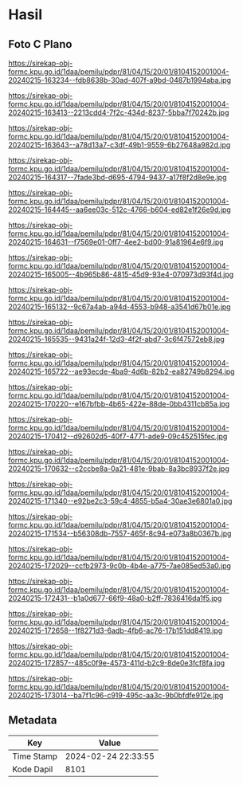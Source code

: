# Hasil

## Foto C Plano

https://sirekap-obj-formc.kpu.go.id/1daa/pemilu/pdpr/81/04/15/20/01/8104152001004-20240215-163234--fdb8638b-30ad-407f-a9bd-0487b1994aba.jpg

https://sirekap-obj-formc.kpu.go.id/1daa/pemilu/pdpr/81/04/15/20/01/8104152001004-20240215-163413--2213cdd4-7f2c-434d-8237-5bba7f70242b.jpg

https://sirekap-obj-formc.kpu.go.id/1daa/pemilu/pdpr/81/04/15/20/01/8104152001004-20240215-163643--a78d13a7-c3df-49b1-9559-6b27648a982d.jpg

https://sirekap-obj-formc.kpu.go.id/1daa/pemilu/pdpr/81/04/15/20/01/8104152001004-20240215-164317--7fade3bd-d695-4794-9437-a17f8f2d8e9e.jpg

https://sirekap-obj-formc.kpu.go.id/1daa/pemilu/pdpr/81/04/15/20/01/8104152001004-20240215-164445--aa6ee03c-512c-4766-b604-ed82e1f26e9d.jpg

https://sirekap-obj-formc.kpu.go.id/1daa/pemilu/pdpr/81/04/15/20/01/8104152001004-20240215-164631--f7569e01-0ff7-4ee2-bd00-91a81964e6f9.jpg

https://sirekap-obj-formc.kpu.go.id/1daa/pemilu/pdpr/81/04/15/20/01/8104152001004-20240215-165005--4b965b86-4815-45d9-93e4-070973d93f4d.jpg

https://sirekap-obj-formc.kpu.go.id/1daa/pemilu/pdpr/81/04/15/20/01/8104152001004-20240215-165132--9c67a4ab-a94d-4553-b948-a3541d67b01e.jpg

https://sirekap-obj-formc.kpu.go.id/1daa/pemilu/pdpr/81/04/15/20/01/8104152001004-20240215-165535--9431a24f-12d3-4f2f-abd7-3c6f47572eb8.jpg

https://sirekap-obj-formc.kpu.go.id/1daa/pemilu/pdpr/81/04/15/20/01/8104152001004-20240215-165722--ae93ecde-4ba9-4d6b-82b2-ea82749b8294.jpg

https://sirekap-obj-formc.kpu.go.id/1daa/pemilu/pdpr/81/04/15/20/01/8104152001004-20240215-170220--e167bfbb-4b65-422e-88de-0bb4311cb85a.jpg

https://sirekap-obj-formc.kpu.go.id/1daa/pemilu/pdpr/81/04/15/20/01/8104152001004-20240215-170412--d92602d5-40f7-4771-ade9-09c452515fec.jpg

https://sirekap-obj-formc.kpu.go.id/1daa/pemilu/pdpr/81/04/15/20/01/8104152001004-20240215-170632--c2ccbe8a-0a21-481e-9bab-8a3bc8937f2e.jpg

https://sirekap-obj-formc.kpu.go.id/1daa/pemilu/pdpr/81/04/15/20/01/8104152001004-20240215-171340--e92be2c3-59c4-4855-b5a4-30ae3e6801a0.jpg

https://sirekap-obj-formc.kpu.go.id/1daa/pemilu/pdpr/81/04/15/20/01/8104152001004-20240215-171534--b56308db-7557-465f-8c94-e073a8b0367b.jpg

https://sirekap-obj-formc.kpu.go.id/1daa/pemilu/pdpr/81/04/15/20/01/8104152001004-20240215-172029--ccfb2973-9c0b-4b4e-a775-7ae085ed53a0.jpg

https://sirekap-obj-formc.kpu.go.id/1daa/pemilu/pdpr/81/04/15/20/01/8104152001004-20240215-172431--b1a0d677-66f9-48a0-b2ff-7836416da1f5.jpg

https://sirekap-obj-formc.kpu.go.id/1daa/pemilu/pdpr/81/04/15/20/01/8104152001004-20240215-172658--1f8271d3-6adb-4fb6-ac76-17b151dd8419.jpg

https://sirekap-obj-formc.kpu.go.id/1daa/pemilu/pdpr/81/04/15/20/01/8104152001004-20240215-172857--485c0f9e-4573-411d-b2c9-8de0e3fcf8fa.jpg

https://sirekap-obj-formc.kpu.go.id/1daa/pemilu/pdpr/81/04/15/20/01/8104152001004-20240215-173014--ba7f1c96-c919-495c-aa3c-9b0bfdfe912e.jpg


## Metadata

| Key        | Value               |
| ---------- | ------------------- |
| Time Stamp | 2024-02-24 22:33:55 |
| Kode Dapil | 8101                |



